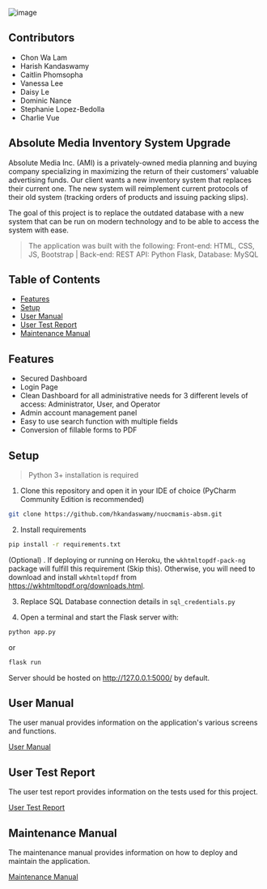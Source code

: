 ![image](https://user-images.githubusercontent.com/77952068/167334431-a61d94c8-aef3-4f08-902f-6f01bcd292fa.png)

## Contributors

- Chon Wa Lam
- Harish Kandaswamy
- Caitlin Phomsopha
- Vanessa Lee
- Daisy Le
- Dominic Nance
- Stephanie Lopez-Bedolla
- Charlie Vue

## Absolute Media Inventory System Upgrade

Absolute Media Inc. (AMI) is a privately-owned media planning and buying company specializing in maximizing the return of their customers' valuable advertising funds. Our client wants a new inventory system that replaces their current one. The new system will reimplement current protocols of their old system (tracking orders of products and issuing packing slips).

The goal of this project is to replace the outdated database with a new system that can be run on modern technology and to be able to access the system with ease.

> The application was built with the following: Front-end: HTML, CSS, JS, Bootstrap | Back-end: REST API: Python Flask, Database: MySQL

## Table of Contents

- [Features](#Features)
- [Setup](#Setup)
- [User Manual](#User-Manual)
- [User Test Report](#User-Test-Report)
- [Maintenance Manual](#Maintenance-Manual)


## Features
- Secured Dashboard
- Login Page
- Clean Dashboard for all administrative needs for 3 different levels of access: Administrator, User, and Operator
- Admin account management panel
- Easy to use search function with multiple fields  
- Conversion of fillable forms to PDF


## Setup
> Python 3+ installation is required


1. Clone this repository and open it in your IDE of choice (PyCharm Community Edition is recommended)

```bash
git clone https://github.com/hkandaswamy/nuocmamis-absm.git
```

2. Install requirements

```bash
pip install -r requirements.txt
```

(Optional) . If deploying or running on Heroku, the `wkhtmltopdf-pack-ng` package will fulfill this requirement (Skip this). 
Otherwise, you will need to download and install `wkhtmltopdf` from https://wkhtmltopdf.org/downloads.html.

3. Replace SQL Database connection details in 
`sql_credentials.py`

4. Open a terminal and start the Flask server with:

```bash
python app.py
```
or
```bash
flask run
```

Server should be hosted on http://127.0.0.1:5000/ by default.

## User Manual

The user manual provides information on the application's various screens and functions.

[User Manual](https://docs.google.com/document/d/1bV2GLHY63RU_JRNsK3aWp2qgd0Y8NNK6E6ER2F-G3wQ/edit?usp=sharing)

## User Test Report

The user test report provides information on the tests used for this project.

[User Test Report](https://docs.google.com/document/d/1itRE2Oz1bchs3iJFrAFvKswP-0jtBeEHdW5fEiqZFNE/edit?usp=sharing)

## Maintenance Manual

The maintenance manual provides information on how to deploy and maintain the application.

[Maintenance Manual](https://docs.google.com/document/d/1FhVtbX3INcT5bYU51-_CKw6QMOQZtXtu2kVyTt0ESPo/edit?usp=sharing)
